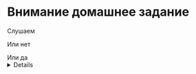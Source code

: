 <h1>Внимание домашнее задание</h1>
<p>Слушаем</p>
<p>Или нет</p>
Или да
<details><h2>Нет</h2></details>

